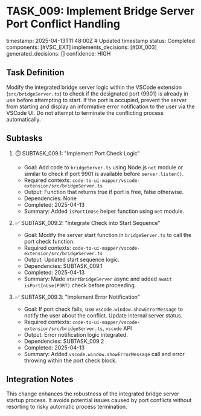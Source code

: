 # TASK_009: Implement Bridge Server Port Conflict Handling
timestamp: 2025-04-13T11:48:00Z # Updated timestamp
status: Completed
components: [#VSC_EXT]
implements_decisions: [#DX_003]
generated_decisions: []
confidence: HIGH

## Task Definition
Modify the integrated bridge server logic within the VSCode extension (`src/bridgeServer.ts`) to check if the designated port (9901) is already in use before attempting to start. If the port is occupied, prevent the server from starting and display an informative error notification to the user via the VSCode UI. Do not attempt to terminate the conflicting process automatically.

## Subtasks
1. ⏱️ SUBTASK_009.1: "Implement Port Check Logic"
   - Goal: Add code to `bridgeServer.ts` using Node.js `net` module or similar to check if port 9901 is available before `server.listen()`.
   - Required contexts: `code-to-ui-mapper/vscode-extension/src/bridgeServer.ts`
   - Output: Function that returns true if port is free, false otherwise.
   - Dependencies: None
   - Completed: 2025-04-13
   - Summary: Added `isPortInUse` helper function using `net` module.

2. ✅ SUBTASK_009.2: "Integrate Check into Start Sequence"
   - Goal: Modify the server start function in `bridgeServer.ts` to call the port check function.
   - Required contexts: `code-to-ui-mapper/vscode-extension/src/bridgeServer.ts`
   - Output: Updated start sequence logic.
   - Dependencies: SUBTASK_009.1
   - Completed: 2025-04-13
   - Summary: Made `startBridgeServer` async and added `await isPortInUse(PORT)` check before proceeding.

3. ✅ SUBTASK_009.3: "Implement Error Notification"
   - Goal: If port check fails, use `vscode.window.showErrorMessage` to notify the user about the conflict. Update internal server status.
   - Required contexts: `code-to-ui-mapper/vscode-extension/src/bridgeServer.ts`, `vscode` API
   - Output: Error notification logic integrated.
   - Dependencies: SUBTASK_009.2
   - Completed: 2025-04-13
   - Summary: Added `vscode.window.showErrorMessage` call and error throwing within the port check block.

## Integration Notes
This change enhances the robustness of the integrated bridge server startup process. It avoids potential issues caused by port conflicts without resorting to risky automatic process termination.
